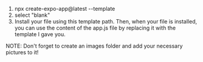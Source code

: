 1. npx create-expo-app@latest --template
2. select "blank"
3. Install your file using this template path. Then, when your file is installed, you can use the content of the app.js file by replacing it with the template I gave you.

NOTE: Don't forget to create an images folder and add your necessary pictures to it!
